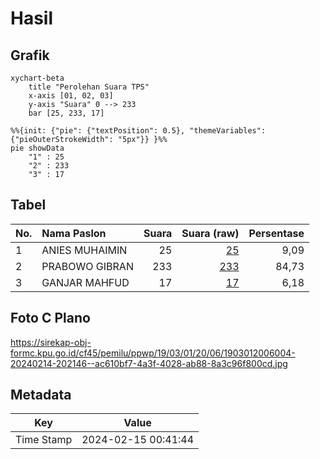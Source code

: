 # Hasil

## Grafik

```mermaid
xychart-beta
    title "Perolehan Suara TPS"
    x-axis [01, 02, 03]
    y-axis "Suara" 0 --> 233
    bar [25, 233, 17]
```

```mermaid
%%{init: {"pie": {"textPosition": 0.5}, "themeVariables": {"pieOuterStrokeWidth": "5px"}} }%%
pie showData
    "1" : 25
    "2" : 233
    "3" : 17
```

## Tabel

| No. | Nama Paslon    | Suara | Suara (raw) | Persentase |
|:--- |:-------------- | -----:| -----------:| ----------:|
| 1   | ANIES MUHAIMIN | 25    | [25][p-1]   | 9,09       |
| 2   | PRABOWO GIBRAN | 233   | [233][p-2]  | 84,73      |
| 3   | GANJAR MAHFUD  | 17    | [17][p-3]   | 6,18       |


[p-1]: https://github.com/gigit-pemilu/pemilu-2024-19-kepulauan-bangka-belitung/blob/main/pilpres/hitung-suara/sub/19-kepulauan-bangka-belitung/sub/03-bangka-selatan/sub/01-toboali/sub/2006-bikang/sub/004-tps/sub/paslon-1.txt
[p-2]: https://github.com/gigit-pemilu/pemilu-2024-19-kepulauan-bangka-belitung/blob/main/pilpres/hitung-suara/sub/19-kepulauan-bangka-belitung/sub/03-bangka-selatan/sub/01-toboali/sub/2006-bikang/sub/004-tps/sub/paslon-2.txt
[p-3]: https://github.com/gigit-pemilu/pemilu-2024-19-kepulauan-bangka-belitung/blob/main/pilpres/hitung-suara/sub/19-kepulauan-bangka-belitung/sub/03-bangka-selatan/sub/01-toboali/sub/2006-bikang/sub/004-tps/sub/paslon-3.txt

## Foto C Plano

https://sirekap-obj-formc.kpu.go.id/cf45/pemilu/ppwp/19/03/01/20/06/1903012006004-20240214-202146--ac610bf7-4a3f-4028-ab88-8a3c96f800cd.jpg


## Metadata

| Key        | Value               |
| ---------- | ------------------- |
| Time Stamp | 2024-02-15 00:41:44 |



